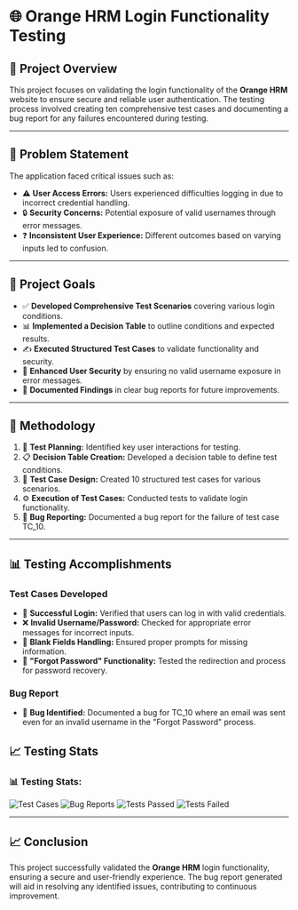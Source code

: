 # 🌐 Orange HRM Login Functionality Testing

## 🏨 Project Overview

This project focuses on validating the login functionality of the **Orange HRM** website to ensure secure and reliable user authentication. The testing process involved creating ten comprehensive test cases and documenting a bug report for any failures encountered during testing.

---

## 🚩 Problem Statement

The application faced critical issues such as:

- ⚠️ **User Access Errors:** Users experienced difficulties logging in due to incorrect credential handling.
- 🔒 **Security Concerns:** Potential exposure of valid usernames through error messages.
- ❓ **Inconsistent User Experience:** Different outcomes based on varying inputs led to confusion.

---

## 🎯 Project Goals

- ✅ **Developed Comprehensive Test Scenarios** covering various login conditions.
- 📊 **Implemented a Decision Table** to outline conditions and expected results.
- ✍️ **Executed Structured Test Cases** to validate functionality and security.
- 🔐 **Enhanced User Security** by ensuring no valid username exposure in error messages.
- 📑 **Documented Findings** in clear bug reports for future improvements.

---

## 🔧 Methodology

1. 📝 **Test Planning:** Identified key user interactions for testing.
2. 📋 **Decision Table Creation:** Developed a decision table to define test conditions.
3. 🧪 **Test Case Design:** Created 10 structured test cases for various scenarios.
4. ⚙️ **Execution of Test Cases:** Conducted tests to validate login functionality.
5. 🐞 **Bug Reporting:** Documented a bug report for the failure of test case TC_10.

---

## 📊 Testing Accomplishments

### **Test Cases Developed**
- 🔑 **Successful Login:** Verified that users can log in with valid credentials.
- ❌ **Invalid Username/Password:** Checked for appropriate error messages for incorrect inputs.
- 🔲 **Blank Fields Handling:** Ensured proper prompts for missing information.
- 🔗 **"Forgot Password" Functionality:** Tested the redirection and process for password recovery.

### **Bug Report**
- 🐛 **Bug Identified:** Documented a bug for TC_10 where an email was sent even for an invalid username in the "Forgot Password" process.

## 📈 Testing Stats

<h3>📊 Testing Stats:</h3>
<p>
    <img src="https://img.shields.io/badge/Test%20Cases-10-brightgreen" alt="Test Cases" />
    <img src="https://img.shields.io/badge/Bug%20Reports-1-red" alt="Bug Reports" />
    <img src="https://img.shields.io/badge/Tests%20Passed-9-brightgreen" alt="Tests Passed" />
    <img src="https://img.shields.io/badge/Tests%20Failed-1-red" alt="Tests Failed" />
</p>

---

## 📈 Conclusion

This project successfully validated the **Orange HRM** login functionality, ensuring a secure and user-friendly experience. The bug report generated will aid in resolving any identified issues, contributing to continuous improvement.
